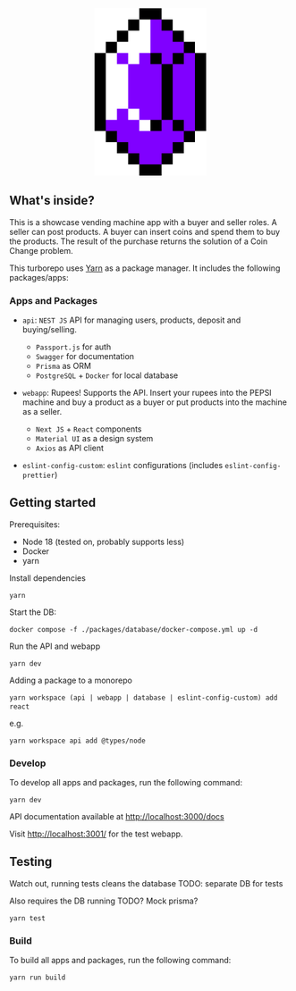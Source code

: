 <p align="center">
<img src="https://raw.githubusercontent.com/almirbi/pepsi-machine/main/apps/webapp/src/components/Deposit/50-purple.png" alt="rupee" width="200"/>
</p>

## What's inside?

This is a showcase vending machine app with a buyer and seller roles. A seller can post products. A buyer can insert coins and spend them to buy the products. The result of the purchase returns the solution of a Coin Change problem.

This turborepo uses [Yarn](https://classic.yarnpkg.com/) as a package manager. It includes the following packages/apps:

### Apps and Packages

- `api`: `NEST JS` API for managing users, products, deposit and buying/selling.

  - `Passport.js` for auth
  - `Swagger` for documentation
  - `Prisma` as ORM
  - `PostgreSQL` + `Docker` for local database

- `webapp`: Rupees! Supports the API. Insert your rupees into the PEPSI machine and buy a product as a buyer or put products into the machine as a seller.
  - `Next JS` + `React` components
  - `Material UI` as a design system
  - `Axios` as API client
- `eslint-config-custom`: `eslint` configurations (includes `eslint-config-prettier`)

## Getting started

Prerequisites:

- Node 18 (tested on, probably supports less)
- Docker
- yarn

Install dependencies

```
yarn
```

Start the DB:

```
docker compose -f ./packages/database/docker-compose.yml up -d
```

Run the API and webapp

```
yarn dev
```

Adding a package to a monorepo

```
yarn workspace (api | webapp | database | eslint-config-custom) add react
```

e.g.

```
yarn workspace api add @types/node
```

### Develop

To develop all apps and packages, run the following command:

```
yarn dev
```

API documentation available at [http://localhost:3000/docs](http://localhost:3000/docs)

Visit [http://localhost:3001/](http://localhost:3001/) for the test webapp.

## Testing

Watch out, running tests cleans the database
TODO: separate DB for tests

Also requires the DB running
TODO? Mock prisma?

```
yarn test
```

### Build

To build all apps and packages, run the following command:

```
yarn run build
```
